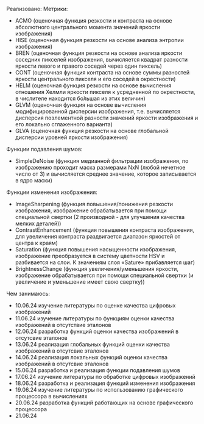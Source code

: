 Реализовано:
Метрики:
- ACMO (оценочная функция резкости и контраста на основе абсолютного центрального момента значений яркости изображения)
- HISE (оценочная функция резкости на основе анализа энтропии изображения)
- BREN (оценочная функция резкости на основе анализа яркости соседних пикселей изображения, вычисляется квадрат разности яркости левого и правого соседей через один пиксель)
- CONT (оценочная функция контраста на основе cуммы разностей яркости центрального пикселя и его соседей в окрестности)
- HELM (оценочная функция резкости на основе вычисления отношения Хелмли яркости пикселя к усредненной по окрестности, в числителе находится бо́льшая из этих величин)
- GLVM (оценочная функция на основе вычисления модифицированной дисперсии изображения, т.е. вычисляется дисперсия поэлементной разности значений яркости изображения и его локально сглаженного варианта)
- GLVA (оценочная функция резкости на основе глобальной дисперсии уровней яркости изображения)

Функции подавления шумов:
- SimpleDeNoise (функция медианной фильтрации изображения, по изображению проходит маска размерами NxN (любой нечетное число от 3) и вычисляется среднее значение, которое записывается в ядро маски)

Функции изменения изображения:
- ImageSharpening (функция повышения/понижения резкости изображения, изображение обрабатывается при помощи специальной свертки (2 производной - для улучшения качества мелких деталей))
- ContrastEnhancement (функция повышения контраста изображения, для увеличения контраста раздвигается диапазон яркостей от центра к краям)
- Saturation (функция повышения насыщенности изображения, изображение преобразуется в систему цветности HSV и разбивается на слои. К значениям слоя «Sature» прибавляется шаг)
- BrightnessChange (функция увеличения/уменьшения яркости, изображение обрабатывается при помощи специальной свертки (и увеличение и уменьшение имеет свою свертку))

Чем занимаюсь:
- 10.06.24 изучение литературы по оценке качества цифровых изображений
- 11.06.24 изучение литературы по функциям оценки качества изображений в отсутствие эталонов
- 12.06.24 разработка функций оценки качества изображений в отсутсвие эталонов
- 13.06.24 реализация глобальных функций оценки качества изображений в отсутсвие эталонов
- 14.06.24 реализация локальных функций оценки качества изображений в отсутсвие эталонов
- 15.06.24 разработка и реализация функции подавления шумов
- 17.06.24 изучение литературы по обработке цифровых изображений 
- 18.06.24 разработка и реализация функций изменения изображения
- 19.06.24 изучение литературы по использованию графического процессора в вычислениях
- 20.06.24 разработка функций работающих на основе графического процессора
- 21.06.24
